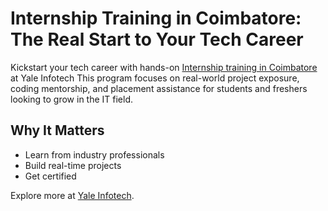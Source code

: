 # Internship Training in Coimbatore: The Real Start to Your Tech Career
Kickstart your tech career with hands-on [Internship training in Coimbatore](https://yaleinfotech.com/internship-training-in-coimbatore) at Yale Infotech
This program focuses on real-world project exposure, coding mentorship, and placement assistance for students and freshers looking to grow in the IT field.

## Why It Matters
- Learn from industry professionals  
- Build real-time projects  
- Get certified

Explore more at [Yale Infotech](https://yaleinfotech.com/internship-training-in-coimbatore/).
